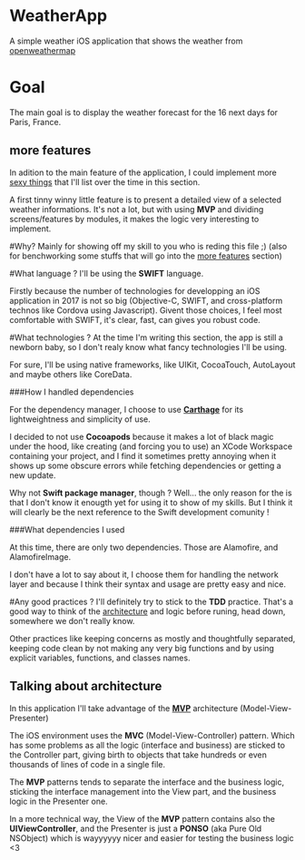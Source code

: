 # WeatherApp
A simple weather iOS application that shows the weather from [openweathermap](http://openweathermap.org)

# Goal
The main goal is to display the weather forecast for the 16 next days for Paris, France.

## <a name="more-features"></a>more features
In adition to the main feature of the application, I could implement more [sexy things](https://www.youtube.com/watch?v=37FGwDMMZEg) that I'll list over the time in this section.

A first tinny winny little feature is to present a detailed view of a selected weather informations. It's not a lot, but with using **MVP** and dividing screens/features by modules, it makes the logic very interesting to implement.

#Why?
Mainly for showing off my skill to you who is reding this file ;) (also for benchworking some stuffs that will go into the [more features](#more-features) section)

#What language ?
I'll be using the **SWIFT** language.

Firstly because the number of technologies for developping an iOS application in 2017 is not so big (Objective-C, SWIFT, and cross-platform technos like Cordova using Javascript).
Givent those choices, I feel most comfortable with SWIFT, it's clear, fast, can gives you robust code.

#What technologies ?
At the time I'm writing this section, the app is still a newborn baby, so I don't realy know what fancy technologies I'll be using.

For sure, I'll be using native frameworks, like UIKit, CocoaTouch, AutoLayout and maybe others like CoreData.

###How I handled dependencies

For the dependency manager, I choose to use [**Carthage**](https://github.com/Carthage/Carthage) for its lightweightness and simplicity of use.

I decided to not use **Cocoapods** because it makes a lot of black magic under the hood, like creating (and forcing you to use) an XCode Workspace containing your project, and I find it sometimes pretty annoying when it shows up some obscure errors while fetching dependencies or getting a new update.

Why not **Swift package manager**, though ? Well... the only reason for the is that I don't know it enougth yet for using it to show of my skills. But I think it will clearly be the next reference to the Swift development comunity !

###What dependencies I used

At this time, there are only two dependencies. Those are Alamofire, and AlamofireImage.

I don't have a lot to say about it, I choose them for handling the network layer and because I think their syntax and usage are pretty easy and nice.

#Any good practices ?
I'll definitely try to stick to the **TDD** practice. That's a good way to think of the [architecture](#the-architecture) and logic before runing, head down, somewhere we don't really know.

Other practices like keeping concerns as mostly and thoughtfully separated, keeping code clean by not making any very big functions and by using explicit variables, functions, and classes names.

## <a name="the-architecture"></a>Talking about architecture
In this application I'll take advantage of the [**MVP**](https://en.wikipedia.org/wiki/Model%E2%80%93view%E2%80%93presenter) architecture (Model-View-Presenter)

The iOS environment uses the **MVC** (Model-View-Controller) pattern. Which has some problems as all the logic (interface and business) are sticked to the Controller part, giving birth to objects that take hundreds or even thousands of lines of code in a single file.

The **MVP** patterns tends to separate the interface and the business logic, sticking the interface management into the View part, and the business logic in the Presenter one.

In a more technical way, the View of the **MVP** pattern contains also the **UIViewController**, and the Presenter is just a **PONSO** (aka Pure Old NSObject) which is wayyyyyy nicer and easier for testing the business logic <3
